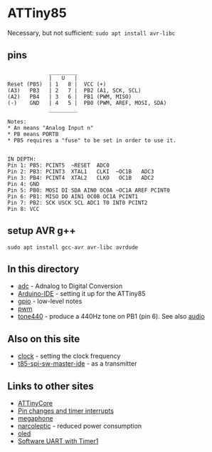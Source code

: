 # ATTiny85

Necessary, but not sufficient:
```sudo apt install avr-libc```

## pins

```
             _________
             |   U   |
Reset (PB5)  | 1   8 |  VCC (+)
(A3)   PB3   | 2   7 |  PB2 (A1, SCK, SCL)
(A2)   PB4   | 3   6 |  PB1 (PWM, MISO)
(-)    GND   | 4   5 |  PB0 (PWM, AREF, MOSI, SDA)
             _________

Notes:
* An means "Analog Input n"
* PB means PORTB
* PB5 requires a "fuse" to be set in order to use it.


IN DEPTH:
Pin 1: PB5: PCINT5  ~RESET  ADC0 
Pin 2: PB3: PCINT3  XTAL1   CLKI  ~OC1B   ADC3
Pin 3: PB4: PCINT4  XTAL2   CLKO   OC1B   ADC2
Pin 4: GND
Pin 5: PB0: MOSI DI SDA AIN0 OC0A ~OC1A AREF PCINT0
Pin 6: PB1: MISO DO AIN1 OC0B OC1A PCINT1
Pin 7: PB2: SCK USCK SCL ADC1 T0 INT0 PCINT2
Pin 8: VCC
```

## setup AVR g++

```
sudo apt install gcc-avr avr-libc avrdude
```


## In this directory

* [adc](adc.md) - Adnalog to Digital Conversion
* [Arduino-IDE](Arduino-IDE.md) - setting it up for the ATTiny85
* [gpio](gpio.md) - low-level notes
* [pwm](pwm.md)
* [tone440](tone440) - produce a 440Hz tone on PB1 (pin 6). See also [audio](../audio)


## Also on this site

* [clock](clock.md) - setting the clock frequency
* [t85-spi-sw-master-ide](../attiny85/t85-spi-sw-master-ide) - as a transmitter


## Links to other sites

* [ATTinyCore](https://github.com/SpenceKonde/ATTinyCore)
* [Pin changes and timer interrupts](https://embeddedthoughts.com/2016/06/06/attiny85-introduction-to-pin-change-and-timer-interrupts/)
* [megaphone](https://www.youtube.com/watch?v=__ECzxnvEg8)
* [narcoleptic](https://github.com/brabl2/narcoleptic) - 
reduced power consumption
* [oled](https://www.youtube.com/watch?v=_J_96iEm2-g)
* [Software UART with Timer1](https://stackoverflow.com/questions/60997804/attiny85-software-uart-with-timer1)

